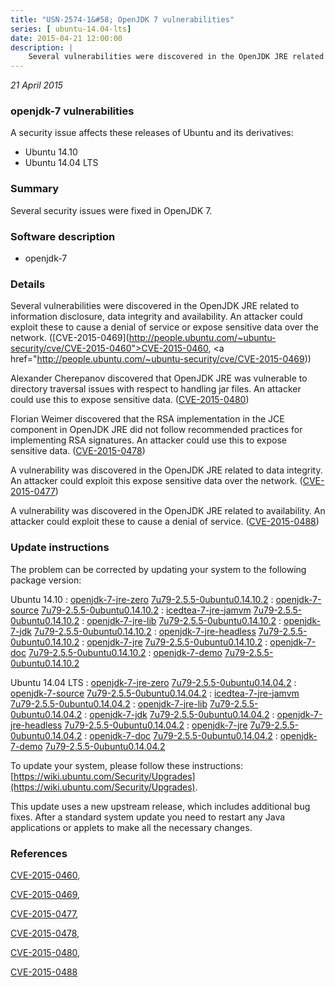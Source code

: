 ```yaml
---
title: "USN-2574-1&#58; OpenJDK 7 vulnerabilities"
series: [ ubuntu-14.04-lts]
date: 2015-04-21 12:00:00
description: |
    Several vulnerabilities were discovered in the OpenJDK JRE related to information disclosure, data integrity and availability. An attacker could exploit these to cause a denial of service or expose sensitive data over the network. ([CVE-2015-0469](http://people.ubuntu.com/~ubuntu-security/cve/CVE-2015-0460">CVE-2015-0460</a>, <a href="http://people.ubuntu.com/~ubuntu-security/cve/CVE-2015-0469))
--- 
```

 
 

*21 April 2015*

### openjdk-7 vulnerabilities

A security issue affects these releases of Ubuntu and its derivatives:

* Ubuntu 14.10
* Ubuntu 14.04 LTS

### Summary

Several security issues were fixed in OpenJDK 7. 

### Software description

* openjdk-7 

### Details

Several vulnerabilities were discovered in the OpenJDK JRE related to information disclosure, data integrity and availability. An attacker could exploit these to cause a denial of service or expose sensitive data over the network. ([CVE-2015-0469](http://people.ubuntu.com/~ubuntu-security/cve/CVE-2015-0460">CVE-2015-0460</a>, <a href="http://people.ubuntu.com/~ubuntu-security/cve/CVE-2015-0469))

Alexander Cherepanov discovered that OpenJDK JRE was vulnerable to directory traversal issues with respect to handling jar files. An attacker could use this to expose sensitive data. ([CVE-2015-0480](http://people.ubuntu.com/~ubuntu-security/cve/CVE-2015-0480))

Florian Weimer discovered that the RSA implementation in the JCE component in OpenJDK JRE did not follow recommended practices for implementing RSA signatures. An attacker could use this to expose sensitive data. ([CVE-2015-0478](http://people.ubuntu.com/~ubuntu-security/cve/CVE-2015-0478))

A vulnerability was discovered in the OpenJDK JRE related to data integrity. An attacker could exploit this expose sensitive data over the network. ([CVE-2015-0477](http://people.ubuntu.com/~ubuntu-security/cve/CVE-2015-0477))

A vulnerability was discovered in the OpenJDK JRE related to availability. An attacker could exploit these to cause a denial of service. ([CVE-2015-0488](http://people.ubuntu.com/~ubuntu-security/cve/CVE-2015-0488)) 

### Update instructions

The problem can be corrected by updating your system to the following package version:

Ubuntu 14.10
 : [openjdk-7-jre-zero](https://launchpad.net/ubuntu/+source/openjdk-7) <span> [7u79-2.5.5-0ubuntu0.14.10.2](https://launchpad.net/ubuntu/+source/openjdk-7/7u79-2.5.5-0ubuntu0.14.10.2) </span> 
 : [openjdk-7-source](https://launchpad.net/ubuntu/+source/openjdk-7) <span> [7u79-2.5.5-0ubuntu0.14.10.2](https://launchpad.net/ubuntu/+source/openjdk-7/7u79-2.5.5-0ubuntu0.14.10.2) </span> 
 : [icedtea-7-jre-jamvm](https://launchpad.net/ubuntu/+source/openjdk-7) <span> [7u79-2.5.5-0ubuntu0.14.10.2](https://launchpad.net/ubuntu/+source/openjdk-7/7u79-2.5.5-0ubuntu0.14.10.2) </span> 
 : [openjdk-7-jre-lib](https://launchpad.net/ubuntu/+source/openjdk-7) <span> [7u79-2.5.5-0ubuntu0.14.10.2](https://launchpad.net/ubuntu/+source/openjdk-7/7u79-2.5.5-0ubuntu0.14.10.2) </span> 
 : [openjdk-7-jdk](https://launchpad.net/ubuntu/+source/openjdk-7) <span> [7u79-2.5.5-0ubuntu0.14.10.2](https://launchpad.net/ubuntu/+source/openjdk-7/7u79-2.5.5-0ubuntu0.14.10.2) </span> 
 : [openjdk-7-jre-headless](https://launchpad.net/ubuntu/+source/openjdk-7) <span> [7u79-2.5.5-0ubuntu0.14.10.2](https://launchpad.net/ubuntu/+source/openjdk-7/7u79-2.5.5-0ubuntu0.14.10.2) </span> 
 : [openjdk-7-jre](https://launchpad.net/ubuntu/+source/openjdk-7) <span> [7u79-2.5.5-0ubuntu0.14.10.2](https://launchpad.net/ubuntu/+source/openjdk-7/7u79-2.5.5-0ubuntu0.14.10.2) </span> 
 : [openjdk-7-doc](https://launchpad.net/ubuntu/+source/openjdk-7) <span> [7u79-2.5.5-0ubuntu0.14.10.2](https://launchpad.net/ubuntu/+source/openjdk-7/7u79-2.5.5-0ubuntu0.14.10.2) </span> 
 : [openjdk-7-demo](https://launchpad.net/ubuntu/+source/openjdk-7) <span> [7u79-2.5.5-0ubuntu0.14.10.2](https://launchpad.net/ubuntu/+source/openjdk-7/7u79-2.5.5-0ubuntu0.14.10.2) </span> 

Ubuntu 14.04 LTS
 : [openjdk-7-jre-zero](https://launchpad.net/ubuntu/+source/openjdk-7) <span> [7u79-2.5.5-0ubuntu0.14.04.2](https://launchpad.net/ubuntu/+source/openjdk-7/7u79-2.5.5-0ubuntu0.14.04.2) </span> 
 : [openjdk-7-source](https://launchpad.net/ubuntu/+source/openjdk-7) <span> [7u79-2.5.5-0ubuntu0.14.04.2](https://launchpad.net/ubuntu/+source/openjdk-7/7u79-2.5.5-0ubuntu0.14.04.2) </span> 
 : [icedtea-7-jre-jamvm](https://launchpad.net/ubuntu/+source/openjdk-7) <span> [7u79-2.5.5-0ubuntu0.14.04.2](https://launchpad.net/ubuntu/+source/openjdk-7/7u79-2.5.5-0ubuntu0.14.04.2) </span> 
 : [openjdk-7-jre-lib](https://launchpad.net/ubuntu/+source/openjdk-7) <span> [7u79-2.5.5-0ubuntu0.14.04.2](https://launchpad.net/ubuntu/+source/openjdk-7/7u79-2.5.5-0ubuntu0.14.04.2) </span> 
 : [openjdk-7-jdk](https://launchpad.net/ubuntu/+source/openjdk-7) <span> [7u79-2.5.5-0ubuntu0.14.04.2](https://launchpad.net/ubuntu/+source/openjdk-7/7u79-2.5.5-0ubuntu0.14.04.2) </span> 
 : [openjdk-7-jre-headless](https://launchpad.net/ubuntu/+source/openjdk-7) <span> [7u79-2.5.5-0ubuntu0.14.04.2](https://launchpad.net/ubuntu/+source/openjdk-7/7u79-2.5.5-0ubuntu0.14.04.2) </span> 
 : [openjdk-7-jre](https://launchpad.net/ubuntu/+source/openjdk-7) <span> [7u79-2.5.5-0ubuntu0.14.04.2](https://launchpad.net/ubuntu/+source/openjdk-7/7u79-2.5.5-0ubuntu0.14.04.2) </span> 
 : [openjdk-7-doc](https://launchpad.net/ubuntu/+source/openjdk-7) <span> [7u79-2.5.5-0ubuntu0.14.04.2](https://launchpad.net/ubuntu/+source/openjdk-7/7u79-2.5.5-0ubuntu0.14.04.2) </span> 
 : [openjdk-7-demo](https://launchpad.net/ubuntu/+source/openjdk-7) <span> [7u79-2.5.5-0ubuntu0.14.04.2](https://launchpad.net/ubuntu/+source/openjdk-7/7u79-2.5.5-0ubuntu0.14.04.2) </span> 

To update your system, please follow these instructions: [https://wiki.ubuntu.com/Security/Upgrades](https://wiki.ubuntu.com/Security/Upgrades).

This update uses a new upstream release, which includes additional bug fixes. After a standard system update you need to restart any Java applications or applets to make all the necessary changes. 

### References

 
 [CVE-2015-0460](http://people.ubuntu.com/~ubuntu-security/cve/CVE-2015-0460), 

 [CVE-2015-0469](http://people.ubuntu.com/~ubuntu-security/cve/CVE-2015-0469), 

 [CVE-2015-0477](http://people.ubuntu.com/~ubuntu-security/cve/CVE-2015-0477), 

 [CVE-2015-0478](http://people.ubuntu.com/~ubuntu-security/cve/CVE-2015-0478), 

 [CVE-2015-0480](http://people.ubuntu.com/~ubuntu-security/cve/CVE-2015-0480), 

 [CVE-2015-0488](http://people.ubuntu.com/~ubuntu-security/cve/CVE-2015-0488)
 

